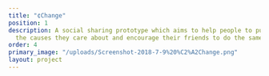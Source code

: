 ```yaml
---
title: "¢Change"
position: 1
description: A social sharing prototype which aims to help people to publicly support
  the causes they care about and encourage their friends to do the same.
order: 4
primary_image: "/uploads/Screenshot-2018-7-9%20%C2%A2Change.png"
layout: project
---
```



